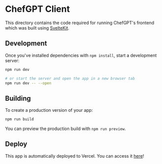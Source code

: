 # ChefGPT Client

This directory contains the code required for running ChefGPT's frontend which was built using [SvelteKit](https://kit.svelte.dev/docs/introduction).

## Development

Once you've installed dependencies with `npm install`, start a development server:

```bash
npm run dev

# or start the server and open the app in a new browser tab
npm run dev -- --open
```

## Building

To create a production version of your app:

```bash
npm run build
```

You can preview the production build with `npm run preview`.

## Deploy

This app is automatically deployed to Vercel. You can access it [here](https://chef-gpt.vercel.app/)!
